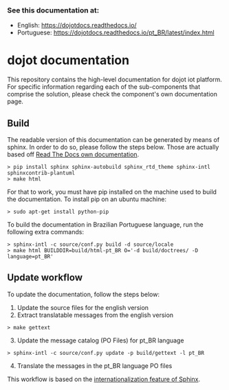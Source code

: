 ### See this documentation at:
 
- English: https://dojotdocs.readthedocs.io/
- Portuguese: https://dojotdocs.readthedocs.io/pt_BR/latest/index.html

# dojot documentation

This repository contains the high-level documentation for dojot iot platform.
For specific information regarding each of the sub-components that comprise the solution,
please check the component's own documentation page.

## Build

The readable version of this documentation can be generated by means of sphinx. In order to
do so, please follow the steps below. Those are actually based off
[Read The Docs own documentation](https://docs.readthedocs.io/en/latest/getting_started.html).

```shell
> pip install sphinx sphinx-autobuild sphinx_rtd_theme sphinx-intl sphinxcontrib-plantuml
> make html

```

For that to work, you must have pip installed on the machine used to build the documentation.
To install pip on an ubuntu machine:

```shell
> sudo apt-get install python-pip
```

To build the documentation in Brazilian Portuguese language, run the following extra commands:

```shell
> sphinx-intl -c source/conf.py build -d source/locale
> make html BUILDDIR=build/html-pt_BR O='-d build/doctrees/ -D language=pt_BR'
```

## Update workflow

To update the documentation, follow the steps below:

1. Update the source files for the english version
2. Extract translatable messages from the english version

```shell
> make gettext
```

3. Update the message catalog (PO Files) for pt_BR language

```shell
> sphinx-intl -c source/conf.py update -p build/gettext -l pt_BR
```

4. Translate the messages in the pt_BR language PO files 

This workflow is based on the [internationalization feature of Sphinx](http://www.sphinx-doc.org/en/stable/intl.html).
